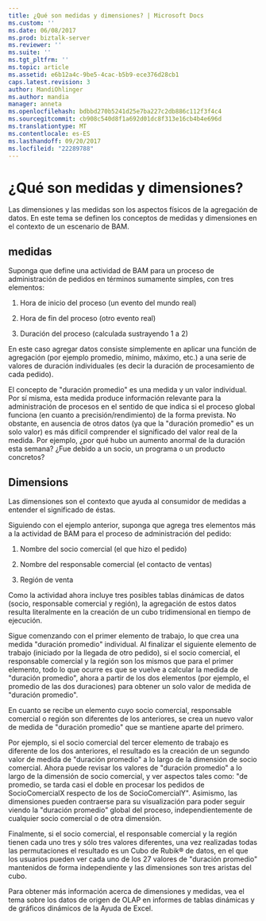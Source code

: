 ```yaml
---
title: ¿Qué son medidas y dimensiones? | Microsoft Docs
ms.custom: ''
ms.date: 06/08/2017
ms.prod: biztalk-server
ms.reviewer: ''
ms.suite: ''
ms.tgt_pltfrm: ''
ms.topic: article
ms.assetid: e6b12a4c-9be5-4cac-b5b9-ece376d28cb1
caps.latest.revision: 3
author: MandiOhlinger
ms.author: mandia
manager: anneta
ms.openlocfilehash: bdbbd270b5241d25e7ba227c2db886c112f3f4c4
ms.sourcegitcommit: cb908c540d8f1a692d01dc8f313e16cb4b4e696d
ms.translationtype: MT
ms.contentlocale: es-ES
ms.lasthandoff: 09/20/2017
ms.locfileid: "22289788"
---
```

# <a name="what-are-measures-and-dimensions"></a>¿Qué son medidas y dimensiones?
Las dimensiones y las medidas son los aspectos físicos de la agregación de datos. En este tema se definen los conceptos de medidas y dimensiones en el contexto de un escenario de BAM.  
  
## <a name="measures"></a>medidas  
 Suponga que define una actividad de BAM para un proceso de administración de pedidos en términos sumamente simples, con tres elementos:  
  
1.  Hora de inicio del proceso (un evento del mundo real)  
  
2.  Hora de fin del proceso (otro evento real)  
  
3.  Duración del proceso (calculada sustrayendo 1 a 2)  
  
 En este caso agregar datos consiste simplemente en aplicar una función de agregación (por ejemplo promedio, mínimo, máximo, etc.) a una serie de valores de duración individuales (es decir la duración de procesamiento de cada pedido).  
  
 El concepto de "duración promedio" es una medida y un valor individual. Por sí misma, esta medida produce información relevante para la administración de procesos en el sentido de que indica si el proceso global funciona (en cuanto a precisión/rendimiento) de la forma prevista. No obstante, en ausencia de otros datos (ya que la "duración promedio" es un solo valor) es más difícil comprender el significado del valor real de la medida. Por ejemplo, ¿por qué hubo un aumento anormal de la duración esta semana? ¿Fue debido a un socio, un programa o un producto concretos?  
  
## <a name="dimensions"></a>Dimensions  
 Las dimensiones son el contexto que ayuda al consumidor de medidas a entender el significado de éstas.  
  
 Siguiendo con el ejemplo anterior, suponga que agrega tres elementos más a la actividad de BAM para el proceso de administración del pedido:  
  
1.  Nombre del socio comercial (el que hizo el pedido)  
  
2.  Nombre del responsable comercial (el contacto de ventas)  
  
3.  Región de venta  
  
 Como la actividad ahora incluye tres posibles tablas dinámicas de datos (socio, responsable comercial y región), la agregación de estos datos resulta literalmente en la creación de un cubo tridimensional en tiempo de ejecución.  
  
 Sigue comenzando con el primer elemento de trabajo, lo que crea una medida "duración promedio" individual. Al finalizar el siguiente elemento de trabajo (iniciado por la llegada de otro pedido), si el socio comercial, el responsable comercial y la región son los mismos que para el primer elemento, todo lo que ocurre es que se vuelve a calcular la medida de "duración promedio", ahora a partir de los dos elementos (por ejemplo, el promedio de las dos duraciones) para obtener un solo valor de medida de "duración promedio".  
  
 En cuanto se recibe un elemento cuyo socio comercial, responsable comercial o región son diferentes de los anteriores, se crea un nuevo valor de medida de "duración promedio" que se mantiene aparte del primero.  
  
 Por ejemplo, si el socio comercial del tercer elemento de trabajo es diferente de los dos anteriores, el resultado es la creación de un segundo valor de medida de "duración promedio" a lo largo de la dimensión de socio comercial. Ahora puede revisar los valores de "duración promedio" a lo largo de la dimensión de socio comercial, y ver aspectos tales como: "de promedio, se tarda casi el doble en procesar los pedidos de SocioComercialX respecto de los de SocioComercialY". Asimismo, las dimensiones pueden contraerse para su visualización para poder seguir viendo la "duración promedio" global del proceso, independientemente de cualquier socio comercial o de otra dimensión.  
  
 Finalmente, si el socio comercial, el responsable comercial y la región tienen cada uno tres y sólo tres valores diferentes, una vez realizadas todas las permutaciones el resultado es un Cubo de Rubik® de datos, en el que los usuarios pueden ver cada uno de los 27 valores de "duración promedio" mantenidos de forma independiente y las dimensiones son tres aristas del cubo.  
  
 Para obtener más información acerca de dimensiones y medidas, vea el tema sobre los datos de origen de OLAP en informes de tablas dinámicas y de gráficos dinámicos de la Ayuda de Excel.